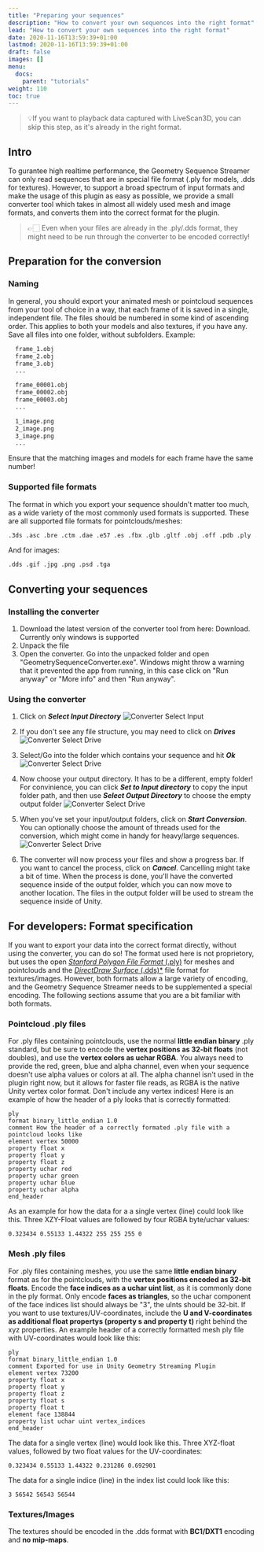 ```yaml
---
title: "Preparing your sequences"
description: "How to convert your own sequences into the right format"
lead: "How to convert your own sequences into the right format"
date: 2020-11-16T13:59:39+01:00
lastmod: 2020-11-16T13:59:39+01:00
draft: false
images: []
menu:
  docs:
    parent: "tutorials"
weight: 110
toc: true
---
```


> 💡If you want to playback data captured with LiveScan3D, you can skip this step, as it's already in the right format.

## Intro

To gurantee high realtime performance, the Geometry Sequence Streamer can only read sequences that are in special file format (.ply for models, .dds for textures). However, to support a broad spectrum of input formats and make the usage of this plugin as easy as possible, we provide a small converter tool which takes in almost all widely used mesh and image formats, and converts them into the correct format for the plugin.
> 👉🏻 Even when your files are already in the .ply/.dds format, they might need to be run through the converter to be encoded correctly!

## Preparation for the conversion

### Naming

In general, you should export your animated mesh or pointcloud sequences from your tool of choice in a way, that each frame of it is saved in a single, independent file. The files should be numbered in some kind of ascending order. This applies to both your models and also textures, if you have any. Save all files into one folder, without subfolders. Example:

```txt
  frame_1.obj
  frame_2.obj
  frame_3.obj
  ...

  frame_00001.obj
  frame_00002.obj
  frame_00003.obj
  ...

  1_image.png
  2_image.png
  3_image.png
  ...
```

Ensure that the matching images and models for each frame have the same number!

### Supported file formats

The format in which you export your sequence shouldn't matter too much, as a wide variety of the most commonly used formats is supported.
These are all supported file formats for pointclouds/meshes:

```txt
.3ds .asc .bre .ctm .dae .e57 .es .fbx .glb .gltf .obj .off .pdb .ply .pts .ptx .qobj .stl .tri vmi .wrl .x3d .xyz
```

And for images:

```txt
.dds .gif .jpg .png .psd .tga
```

## Converting your sequences

### Installing the converter

1. Download the latest version of the converter tool from here: Download. Currently only windows is supported
2. Unpack the file
3. Open the converter. Go into the unpacked folder and open "GeometrySequenceConverter.exe". Windows might throw a warning that it prevented the app from running, in this case click on "Run anyway" or "More info" and then "Run anyway".

### Using the converter

1. Click on ***Select Input Directory*** ![Converter Select Input](Converter_SelectInput.png)

2. If you don't see any file structure, you may need to click on ***Drives*** ![Converter Select Drive](Converter_SelectDrive.png)

3. Select/Go into the folder which contains your sequence and hit ***Ok*** ![Converter Select Drive](Converter_SelectFolder.png)

4. Now choose your output directory. It has to be a different, empty folder! For convinience, you can click ***Set to Input directory*** to copy the input folder path, and then use ***Select Output Directory*** to choose the empty output folder ![Converter Select Drive](Converter_SelectOutput.png)

5. When you've set your input/output folders, click on ***Start Conversion***. You can optionally choose the amount of threads used for the conversion, which might come in handy for heavy/large sequences. ![Converter Select Drive](Converter_Start_Threads.png)

6. The converter will now process your files and show a progress bar. If you want to cancel the process, click on ***Cancel***. Cancelling might take a bit of time. When the process is done, you'll have the converted sequence inside of the output folder, which you can now move to another location. The files in the output folder will be used to stream the sequence inside of Unity.

## For developers: Format specification

If you want to export your data into the correct format directly, without using the converter, you can do so! The format used here is not proprietory, but uses the open [*Stanford Polygon File Format* (.ply)](http://paulbourke.net/dataformats/ply/ ) for meshes and pointclouds and the [*DirectDraw Surface* (.dds)*](https://en.wikipedia.org/wiki/DirectDraw_Surface) file format for textures/images. However, both formats allow a large variety of encoding, and the Geometry Sequence Streamer needs to be supplemented a special encoding. The following sections assume that you are a bit familiar with both formats.

### Pointcloud .ply files

For .ply files containing pointclouds, use the normal **little endian binary** .ply standard, but be sure to encode the **vertex positions as 32-bit floats** (not doubles), and use the **vertex colors as uchar RGBA**. You always need to provide the red, green, blue and alpha channel, even when your sequence doesn't use alpha values or colors at all. The alpha channel isn't used in the plugin right now, but it allows for faster file reads, as RGBA is the native Unity vertex color format. Don't include any vertex indices! Here is an example of how the header of a ply looks that is correctly formatted:

```ply
ply
format binary_little_endian 1.0
comment How the header of a correctly formated .ply file with a pointcloud looks like
element vertex 50000
property float x
property float y
property float z
property uchar red
property uchar green
property uchar blue
property uchar alpha
end_header
```

As an example for how the data for a a single vertex (line) could look like this. Three XZY-Float values are followed by four RGBA byte/uchar values:

```ply
0.323434 0.55133 1.44322 255 255 255 0 
```

### Mesh .ply files

For .ply files containing meshes, you use the same **little endian binary** format as for the pointclouds, with the **vertex positions encoded as 32-bit floats**. Encode the **face indices as a uchar uint list**, as it is commonly done in the ply format. Only encode **faces as triangles**, so the uchar component of the face indices list should always be "3", the uInts should be 32-bit.
If you want to use textures/UV-coordinates, include the **U and V-coordinates as additional float propertys (property s and property t)** right behind the xyz properties.
An example header of a correctly formatted mesh ply file with UV-coordinates would look like this:

```ply
ply
format binary_little_endian 1.0
comment Exported for use in Unity Geometry Streaming Plugin
element vertex 73200
property float x
property float y
property float z
property float s
property float t
element face 138844
property list uchar uint vertex_indices
end_header
```

The data for a single vertex (line) would look like this. Three XYZ-float values, followed by two float values for the UV-coordinates:

```ply
0.323434 0.55133 1.44322 0.231286 0.692901
```

The data for a single indice (line) in the index list could look like this:

```ply
3 56542 56543 56544
```

### Textures/Images

The textures should be encoded in the .dds format with **BC1/DXT1** encoding and **no mip-maps**.
